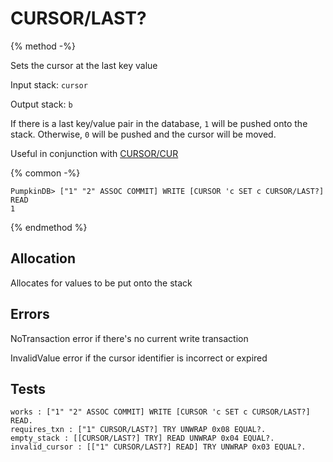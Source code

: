 # CURSOR/LAST?

{% method -%}

Sets the cursor at the last key value

Input stack: `cursor`

Output stack: `b`

If there is a last key/value pair in the database, `1` will be pushed onto the stack.
Otherwise, `0` will be pushed and the cursor will be moved.

Useful in conjunction with [CURSOR/CUR](../QCURSOR/CUR.md)

{% common -%}

```
PumpkinDB> ["1" "2" ASSOC COMMIT] WRITE [CURSOR 'c SET c CURSOR/LAST?] READ
1
```

{% endmethod %}

## Allocation

Allocates for values to be put onto the stack

## Errors

NoTransaction error if there's no current write transaction

InvalidValue error if the cursor identifier is incorrect or expired

## Tests

```test
works : ["1" "2" ASSOC COMMIT] WRITE [CURSOR 'c SET c CURSOR/LAST?] READ.
requires_txn : ["1" CURSOR/LAST?] TRY UNWRAP 0x08 EQUAL?.
empty_stack : [[CURSOR/LAST?] TRY] READ UNWRAP 0x04 EQUAL?.
invalid_cursor : [["1" CURSOR/LAST?] READ] TRY UNWRAP 0x03 EQUAL?.
```

